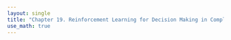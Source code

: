 ```yaml
---
layout: single
title: "Chapter 19. Reinforcement Learning for Decision Making in Complex Environments"
use_math: true
---
```


